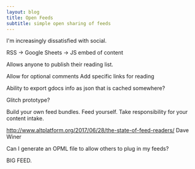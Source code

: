 ```yaml
---
layout: blog
title: Open Feeds
subtitle: simple open sharing of feeds
---
```


I'm increasingly dissatisfied with social.

RSS -> Google Sheets -> JS embed of content

Allows anyone to publish their reading list.

Allow for optional comments
Add specific links for reading

Ability to export gdocs info as json that is cached somewhere?

Glitch prototype?

Build your own feed bundles. Feed yourself. Take responsibility for your content intake.

http://www.altplatform.org/2017/06/28/the-state-of-feed-readers/
Dave Winer

Can I generate an OPML file to allow others to plug in my feeds?

BIG FEED.